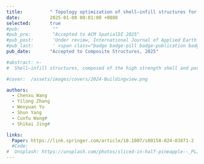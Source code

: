 ```yaml
---
title:          " Topology optimization of shell–infill structures for maximum stiffness and fundamental frequency"
date:           2025-01-08 00:01:00 +0800
selected:       true
#pub:            ""
#pub_pre:        "Accepted to ACM SpatialDI 2025"
#pub_post:       'Under review, International Journal of Applied Earth Observation and Geoinformation(JAG)'
#pub_last:       ' <span class="badge badge-pill badge-publication badge-success">Spotlight</span>'
pub_date:       "Accepted to Composite Structures, 2025"

#abstract: >-
#  Shell–infill structures, composed of the high strength shell and porous infill, have been used in lightweight design for enhancing the load-bearing and energy absorption capabilities. In this paper, we propose a shell infill structure modeling method based on the Gaussian function and conducts multi-objective topology optimization for maximum stiffness and fundamental frequency. After two-step density filtering in the density based topology optimization, the Gaussian function is introduced to map the intermediate densities to extract the shell. The shell thickness is controlled by the parameters of the Gaussian function and the filter radius, and their relationship is also derived. Pseudo modes are often found in eigenvalue optimization problems using the Solid Isotropic Material with Penalization (SIMP). By integrating the design variable into the penalization, we propose the Solid Isotropic Material with Variable Penalization (SIMVP) that can effectively suppress the pseudo modes. The proposed interpolation function is applied to the material model of the shell–infill structure. Numerical examples in both 2D and 3D are presented to verify the effectiveness of the multi-objective topology optimization method for shell–infill structures. Additionally, the effects of weights in the objective function, filter radius, parameters of the Gaussian function, constraints, and material properties on the optimization results are investigated.

#cover:  /assets/images/covers/2024-Buildingview.png

authors:
  - Chenxu Wang
  - Yilong Zhang
  - Wenyuan Yu
  - Shun Yang
  - Cunfu Wang#
  - Shikai Jing#

links:
  Paper: https://link.springer.com/article/10.1007/s00158-024-03871-2
  #Code: 
#  Unsplash: https://unsplash.com/photos/sliced-in-half-pineapple--_PLJZmHZzk
---
```



